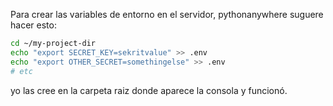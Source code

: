 



Para crear las variables de entorno en el servidor, pythonanywhere suguere hacer esto:

```bash
cd ~/my-project-dir
echo "export SECRET_KEY=sekritvalue" >> .env
echo "export OTHER_SECRET=somethingelse" >> .env
# etc
```

yo las cree en la carpeta raiz donde aparece la consola y funcionó.